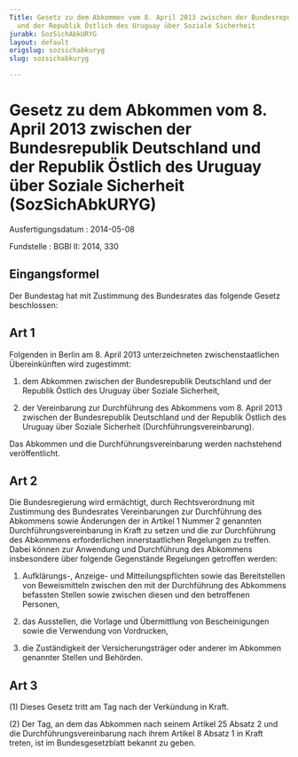 ```yaml
---
Title: Gesetz zu dem Abkommen vom 8. April 2013 zwischen der Bundesrepublik Deutschland
  und der Republik Östlich des Uruguay über Soziale Sicherheit
jurabk: SozSichAbkURYG
layout: default
origslug: sozsichabkuryg
slug: sozsichabkuryg

---
```


# Gesetz zu dem Abkommen vom 8. April 2013 zwischen der Bundesrepublik Deutschland und der Republik Östlich des Uruguay über Soziale Sicherheit (SozSichAbkURYG)

Ausfertigungsdatum
:   2014-05-08

Fundstelle
:   BGBl II: 2014, 330


## Eingangsformel

Der Bundestag hat mit Zustimmung des Bundesrates das folgende Gesetz
beschlossen:


## Art 1

Folgenden in Berlin am 8. April 2013 unterzeichneten
zwischenstaatlichen Übereinkünften wird zugestimmt:

1.  dem Abkommen zwischen der Bundesrepublik Deutschland und der Republik
    Östlich des Uruguay über Soziale Sicherheit,


2.  der Vereinbarung zur Durchführung des Abkommens vom 8. April 2013
    zwischen der Bundesrepublik Deutschland und der Republik Östlich des
    Uruguay über Soziale Sicherheit (Durchführungsvereinbarung).




Das Abkommen und die Durchführungsvereinbarung werden nachstehend
veröffentlicht.


## Art 2

Die Bundesregierung wird ermächtigt, durch Rechtsverordnung mit
Zustimmung des Bundesrates Vereinbarungen zur Durchführung des
Abkommens sowie Änderungen der in Artikel 1 Nummer 2 genannten
Durchführungsvereinbarung in Kraft zu setzen und die zur Durchführung
des Abkommens erforderlichen innerstaatlichen Regelungen zu treffen.
Dabei können zur Anwendung und Durchführung des Abkommens insbesondere
über folgende Gegenstände Regelungen getroffen werden:

1.  Aufklärungs-, Anzeige- und Mitteilungspflichten sowie das
    Bereitstellen von Beweismitteln zwischen den mit der Durchführung des
    Abkommens befassten Stellen sowie zwischen diesen und den betroffenen
    Personen,


2.  das Ausstellen, die Vorlage und Übermittlung von Bescheinigungen sowie
    die Verwendung von Vordrucken,


3.  die Zuständigkeit der Versicherungsträger oder anderer im Abkommen
    genannter Stellen und Behörden.





## Art 3

(1) Dieses Gesetz tritt am Tag nach der Verkündung in Kraft.

(2) Der Tag, an dem das Abkommen nach seinem Artikel 25 Absatz 2 und
die Durchführungsvereinbarung nach ihrem Artikel 8 Absatz 1 in Kraft
treten, ist im Bundesgesetzblatt bekannt zu geben.

